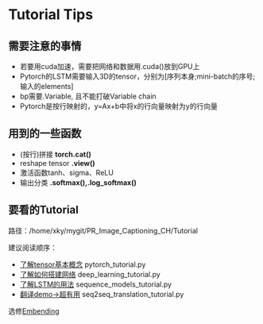 # Tutorial Tips
## 需要注意的事情
+ 若要用cuda加速，需要把网络和数据用.cuda()放到GPU上
+ Pytorch的LSTM需要输入3D的tensor，分别为[序列本身;mini-batch的序号;输入的elements]
+ bp需要.Variable, 且不能打破Variable chain
+ Pytorch是按行映射的，y=Ax+b中将x的行向量映射为y的行向量

## 用到的一些函数
+ (按行)拼接 **torch.cat()**
+ reshape tensor **.view()**
+ 激活函数tanh、sigma、ReLU
+ 输出分类 **.softmax(),.log_softmax()**

## 要看的Tutorial
路径：/home/xky/mygit/PR_Image_Captioning_CH/Tutorial

建议阅读顺序：
+ [了解tensor基本概念](http://pytorch.org/tutorials/beginner/nlp/pytorch_tutorial.html#sphx-glr-beginner-nlp-pytorch-tutorial-py) pytorch_tutorial.py
+ [了解如何搭建网络](http://pytorch.org/tutorials/beginner/nlp/deep_learning_tutorial.html) deep_learning_tutorial.py
+ [了解LSTM的用法](http://pytorch.org/tutorials/beginner/nlp/sequence_models_tutorial.html) sequence_models_tutorial.py
+ [翻译demo->超有用](http://pytorch.org/tutorials/intermediate/seq2seq_translation_tutorial.html) seq2seq_translation_tutorial.py

选修[Embending](http://pytorch.org/tutorials/beginner/nlp/word_embeddings_tutorial.html)

